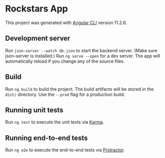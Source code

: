 # Rockstars App

This project was generated with [Angular CLI](https://github.com/angular/angular-cli) version 11.2.6.

## Development server

Run `json-server --watch db.json` to start the backend server. (Make sure json-server is installed.)
Run `ng serve --open` for a dev server. The app will automatically reload if you change any of the source files.
## Build

Run `ng build` to build the project. The build artifacts will be stored in the `dist/` directory. Use the `--prod` flag for a production build.

## Running unit tests

Run `ng test` to execute the unit tests via [Karma](https://karma-runner.github.io).

## Running end-to-end tests

Run `ng e2e` to execute the end-to-end tests via [Protractor](http://www.protractortest.org/).

